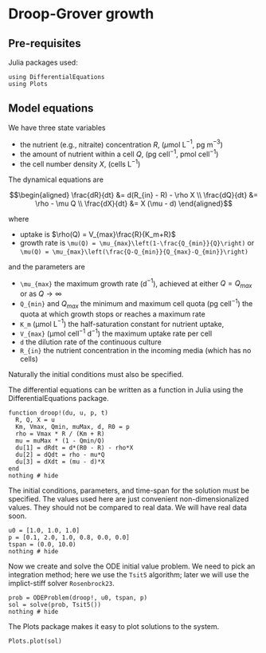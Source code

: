 # Droop-Grover growth

## Pre-requisites

Julia packages used:

```@example Ex1
using DifferentialEquations
using Plots
```

## Model equations

We have three state variables

* the nutrient (e.g., nitraite) concentration $R$, ($\mu$mol L$^{-1}$, pg m$^{-3}$)
* the amount of nutrient within a cell $Q$, (pg cell$^{-1}$, pmol cell$^{-1}$)
* the cell number density $X$, (cells L$^{-1}$)

The dynamical equations are 

```math
\begin{aligned}
 \frac{dR}{dt} &= d(R_{in} - R) - \rho X \\
 \frac{dQ}{dt} &= \rho  - \mu Q \\
 \frac{dX}{dt} &= X (\mu - d)
\end{aligned}
```

where

* uptake is  $\rho(Q) = V_{max}\frac{R}{K_m+R}$
* growth rate is ``\mu(Q) = \mu_{max}\left(1-\frac{Q_{min}}{Q}\right)`` or ``\mu(Q) = \mu_{max}\left(\frac{Q-Q_{min}}{Q_{max}-Q_{min}}\right)``

and the parameters are

* ``\mu_{max}`` the maximum growth rate (d$^{-1}$), achieved at either $Q= Q_{max}$ or as $Q\to\infty$
* ``Q_{min}`` and $Q_{max}$ the minimum and maximum cell quota (pg cell$^{-1}$) the quota at which growth stops or reaches a maximum rate
* ``K_m`` (µmol L$^{-1}$) the half-saturation constant for nutrient uptake,
* ``V_{max}`` (µmol cell$^{-1}$ d$^{-1}$) the maximum uptake rate per cell
* ``d`` the dilution rate of the continuous culture
* ``R_{in}`` the nutrient concentration in the incoming media (which has no cells)


Naturally the initial conditions must also be specified.

The differential equations can be written as a function  in Julia using the DifferentialEquations package.


```@example Ex1
function droop!(du, u, p, t)
  R, Q, X = u
  Km, Vmax, Qmin, muMax, d, R0 = p
  rho = Vmax * R / (Km + R)
  mu = muMax * (1 - Qmin/Q)
  du[1] = dRdt = d*(R0 - R) - rho*X
  du[2] = dQdt = rho - mu*Q
  du[3] = dXdt = (mu - d)*X
end
nothing # hide
```

The initial conditions, parameters, and time-span for the solution must be specified. The values used here are just convenient non-dimensionalized values. They should not be compared to real data. We will have real data soon.

```@example Ex1
u0 = [1.0, 1.0, 1.0]
p = [0.1, 2.0, 1.0, 0.8, 0.0, 0.0]
tspan = (0.0, 10.0)
nothing # hide
```

Now we create and solve the ODE initial value problem. We need to pick an integration method; here we use the `Tsit5` algorithm; later we will use the implict-stiff solver `Rosenbrock23`.


```@example Ex1
prob = ODEProblem(droop!, u0, tspan, p)
sol = solve(prob, Tsit5())
nothing # hide
```

The Plots package makes it easy to plot solutions to the system.

```@example Ex1
Plots.plot(sol)
```



